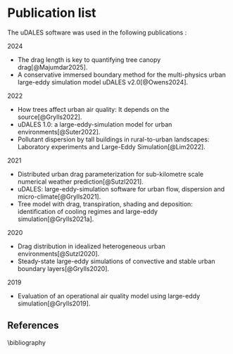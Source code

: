 Publication list
================

The uDALES software was used in the following publications :

2024
- The drag length is key to quantifying tree canopy drag[@Majumdar2025].
- A conservative immersed boundary method for the multi-physics urban large-eddy simulation model uDALES v2.0[@Owens2024].

2022
- How trees affect urban air quality: It depends on the source[@Grylls2022].
- uDALES 1.0: a large-eddy-simulation model for urban environments[@Suter2022].
- Pollutant dispersion by tall buildings in rural-to-urban landscapes: Laboratory experiments and Large-Eddy Simulation[@Lim2022].

2021
- Distributed urban drag parameterization for sub-kilometre scale numerical weather prediction[@Sutzl2021].
- uDALES: large-eddy-simulation software for urban flow, dispersion and micro-climate[@Grylls2021].
- Tree model with drag, transpiration, shading and deposition: identification of cooling regimes and large-eddy simulation[@Grylls2021a].

2020
- Drag distribution in idealized heterogeneous urban environments[@Sutzl2020].
- Steady-state large-eddy simulations of convective and stable urban boundary layers[@Grylls2020].
  
2019
- Evaluation of an operational air quality model using large-eddy simulation[@Grylls2019].

## References

\bibliography
